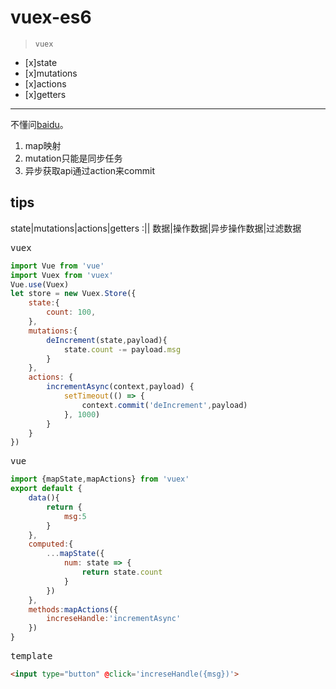 # vuex-es6
> `vuex`

- [x]state
- [x]mutations
- [x]actions
- [x]getters

***

不懂问[baidu](http://www.baidu.com)。

1.   map映射
1.   mutation只能是同步任务
1.   异步获取api通过action来commit



<!-- <table>
    <tr>
        <td>Foo</td>
        <td>Foo</td>
    </tr>
    <tr>
        <td>Foo</td>
        <td>Foo</td>
    </tr>
    <tr>
        <td>Foo</td>
        <td>`Foo`</td>
    </tr>
</table> -->
## tips
state|mutations|actions|getters
:||
数据|操作数据|异步操作数据|过滤数据


<kbd>vuex</kbd>
```javascript
import Vue from 'vue'
import Vuex from 'vuex'
Vue.use(Vuex)
let store = new Vuex.Store({
    state:{
        count: 100,
    },
    mutations:{
        deIncrement(state,payload){
            state.count -= payload.msg
        }
    },
    actions: {
        incrementAsync(context,payload) {
            setTimeout(() => {
                context.commit('deIncrement',payload)
            }, 1000)
        }
    }
})
```
<kbd>vue</kbd>
```Javascript
import {mapState,mapActions} from 'vuex'
export default {
    data(){
        return {
            msg:5
        }
    },
    computed:{
        ...mapState({
            num: state => {
                return state.count
            }
        })
    },
    methods:mapActions({
        increseHandle:'incrementAsync'
    })
}
```
<kbd>template</kbd>
```html
<input type="button" @click='increseHandle({msg})'>
```